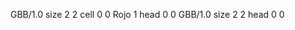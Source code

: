 <gs-board> GBB/1.0
size 2 2
cell 0 0 Rojo 1 
head 0 0
 </gs-board>
<gs-board> GBB/1.0
size 2 2
head 0 0
 </gs-board>